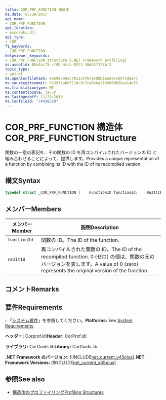 ```yaml
---
title: COR_PRF_FUNCTION 構造体
ms.date: 03/30/2017
api_name:
- COR_PRF_FUNCTION
api_location:
- mscorwks.dll
api_type:
- COM
f1_keywords:
- COR_PRF_FUNCTION
helpviewer_keywords:
- COR_PRF_FUNCTION structure [.NET Framework profiling]
ms.assetid: 8bb5acf5-cf4b-4ccb-93f1-46db1f3f8bf3
topic_type:
- apiref
ms.openlocfilehash: 40698a49ac7012c4f67eb88b1ead04c80f3dea77
ms.sourcegitcommit: 9a39f2a06f110c9c7ca54ba216900d038aa14ef3
ms.translationtype: MT
ms.contentlocale: ja-JP
ms.lasthandoff: 11/23/2019
ms.locfileid: "74428320"
---
```

# <a name="cor_prf_function-structure"></a><span data-ttu-id="fa269-102">COR_PRF_FUNCTION 構造体</span><span class="sxs-lookup"><span data-stu-id="fa269-102">COR_PRF_FUNCTION Structure</span></span>
<span data-ttu-id="fa269-103">関数の一意の表記を、その関数の ID を再コンパイルされたバージョンの ID と組み合わせることによって、提供します。</span><span class="sxs-lookup"><span data-stu-id="fa269-103">Provides a unique representation of a function by combining its ID with the ID of its recompiled version.</span></span>  
  
## <a name="syntax"></a><span data-ttu-id="fa269-104">構文</span><span class="sxs-lookup"><span data-stu-id="fa269-104">Syntax</span></span>  
  
```cpp  
typedef struct _COR_PRF_FUNCTION {    FunctionID functionId;    ReJITID    reJitId;} COR_PRF_FUNCTION;  
```  
  
## <a name="members"></a><span data-ttu-id="fa269-105">メンバー</span><span class="sxs-lookup"><span data-stu-id="fa269-105">Members</span></span>  
  
|<span data-ttu-id="fa269-106">メンバー</span><span class="sxs-lookup"><span data-stu-id="fa269-106">Member</span></span>|<span data-ttu-id="fa269-107">説明</span><span class="sxs-lookup"><span data-stu-id="fa269-107">Description</span></span>|  
|------------|-----------------|  
|`functionId`|<span data-ttu-id="fa269-108">関数の ID。</span><span class="sxs-lookup"><span data-stu-id="fa269-108">The ID of the function.</span></span>|  
|`reJitId`|<span data-ttu-id="fa269-109">再コンパイルされた関数の ID。</span><span class="sxs-lookup"><span data-stu-id="fa269-109">The ID of the recompiled function.</span></span> <span data-ttu-id="fa269-110">0 (ゼロ) の値は、関数の元のバージョンを表します。</span><span class="sxs-lookup"><span data-stu-id="fa269-110">A value of 0 (zero) represents the original version of the function.</span></span>|  
  
## <a name="remarks"></a><span data-ttu-id="fa269-111">コメント</span><span class="sxs-lookup"><span data-stu-id="fa269-111">Remarks</span></span>  
  
## <a name="requirements"></a><span data-ttu-id="fa269-112">要件</span><span class="sxs-lookup"><span data-stu-id="fa269-112">Requirements</span></span>  
 <span data-ttu-id="fa269-113">**:** 「[システム要件](../../../../docs/framework/get-started/system-requirements.md)」を参照してください。</span><span class="sxs-lookup"><span data-stu-id="fa269-113">**Platforms:** See [System Requirements](../../../../docs/framework/get-started/system-requirements.md).</span></span>  
  
 <span data-ttu-id="fa269-114">**ヘッダー:** Corprof.idl</span><span class="sxs-lookup"><span data-stu-id="fa269-114">**Header:** CorProf.idl</span></span>  
  
 <span data-ttu-id="fa269-115">**ライブラリ:** CorGuids.lib</span><span class="sxs-lookup"><span data-stu-id="fa269-115">**Library:** CorGuids.lib</span></span>  
  
 <span data-ttu-id="fa269-116">**.NET Framework のバージョン:** [!INCLUDE[net_current_v45plus](../../../../includes/net-current-v45plus-md.md)]</span><span class="sxs-lookup"><span data-stu-id="fa269-116">**.NET Framework Versions:** [!INCLUDE[net_current_v45plus](../../../../includes/net-current-v45plus-md.md)]</span></span>  
  
## <a name="see-also"></a><span data-ttu-id="fa269-117">参照</span><span class="sxs-lookup"><span data-stu-id="fa269-117">See also</span></span>

- [<span data-ttu-id="fa269-118">構造体のプロファイリング</span><span class="sxs-lookup"><span data-stu-id="fa269-118">Profiling Structures</span></span>](../../../../docs/framework/unmanaged-api/profiling/profiling-structures.md)
